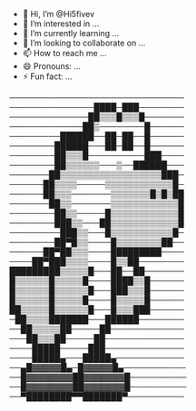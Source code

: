 - 👋 Hi, I’m @Hi5fivev
- 👀 I’m interested in ...
- 🌱 I’m currently learning ...
- 💞️ I’m looking to collaborate on ...
- 📫 How to reach me ...
- 😄 Pronouns: ...
- ⚡ Fun fact: ...

<!---
Hi5fivev/Hi5fivev is a ✨ special ✨ repository because its `README.md` (this file) appears on your GitHub profile.
You can click the Preview link to take a look at your changes.
--->
───────────────────────────────
───────────────████─███────────
──────────────██▒▒▒█▒▒▒█───────
─────────────██▒────────█──────
─────────██████──██─██──█──────
────────██████───██─██──█──────
────────██▒▒▒█──────────███────
────────██▒▒▒▒▒▒───▒──██████───
───────██▒▒▒▒▒▒▒▒▒▒▒▒▒▒▒▒▒▒███─
──────██▒▒▒▒─────▒▒▒▒▒▒▒▒▒▒▒▒█─
──────██▒▒▒───────▒▒▒▒▒▒▒█▒█▒██
───────██▒▒───────▒▒▒▒▒▒▒▒▒▒▒▒█
────────██▒▒─────█▒▒▒▒▒▒▒▒▒▒▒▒█
────────███▒▒───██▒▒▒▒▒▒▒▒▒▒▒▒█
─────────███▒▒───█▒▒▒▒▒▒▒▒▒▒▒█─
────────██▀█▒▒────█▒▒▒▒▒▒▒▒██──
──────██▀██▒▒▒────█████████────
────██▀███▒▒▒▒────█▒▒██────────
█████████▒▒▒▒▒█───██──██───────
█▒▒▒▒▒▒█▒▒▒▒▒█────████▒▒█──────
█▒▒▒▒▒▒█▒▒▒▒▒▒█───███▒▒▒█──────
█▒▒▒▒▒▒█▒▒▒▒▒█────█▒▒▒▒▒█──────
██▒▒▒▒▒█▒▒▒▒▒▒█───█▒▒▒███──────
─██▒▒▒▒███████───██████────────
──██▒▒▒▒▒██─────██─────────────
───██▒▒▒██─────██──────────────
────█████─────███──────────────
────█████▄───█████▄────────────
──▄█▓▓▓▓▓█▄─█▓▓▓▓▓█▄───────────
──█▓▓▓▓▓▓▓▓██▓▓▓▓▓▓▓█──────────
──█▓▓▓▓▓▓▓▓██▓▓▓▓▓▓▓█──────────
──▀████████▀▀███████▀──────────
